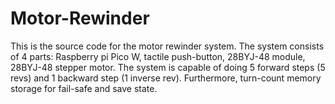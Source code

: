# Motor-Rewinder
This is the source code for the motor rewinder system. The system consists of 4 parts: Raspberry pi Pico W, tactile push-button, 28BYJ-48 module, 28BYJ-48 stepper motor. The system is capable of doing 5 forward steps (5 revs) and 1 backward step (1 inverse rev). Furthermore, turn-count memory storage for fail-safe and save state.
